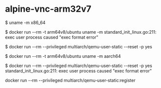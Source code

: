 # alpine-vnc-arm32v7

$ uname -m
x86_64

$ docker run --rm -t arm64v8/ubuntu uname -m
standard_init_linux.go:211: exec user process caused "exec format error"

$ docker run --rm --privileged multiarch/qemu-user-static --reset -p yes

$ docker run --rm -t arm64v8/ubuntu uname -m
aarch64

$ docker run --rm --privileged multiarch/qemu-user-static --reset -p yes
standard_init_linux.go:211: exec user process caused "exec format error"

docker run --rm --privileged multiarch/qemu-user-static:register
